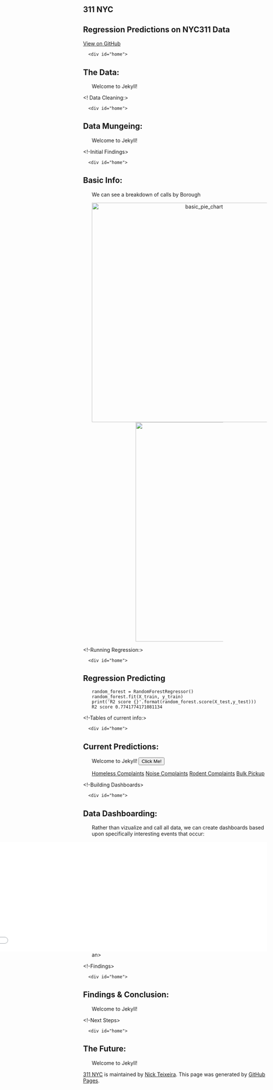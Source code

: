 <!DOCTYPE html>
<html lang="en">

  <head>
  <meta charset="UTF-8">
  <title>311 NYC</title>
  <meta name="viewport" content="width=device-width, initial-scale=1">
  <meta name="theme-color" content="#157878">
  <link rel="stylesheet" href="/css/normalize.css">
  <link href='https://fonts.googleapis.com/css?family=Open+Sans:400,700' rel='stylesheet' type='text/css'>
  <link rel="stylesheet" href="/css/cayman.css">
</head>

  <body>
    <section class="page-header">
  <h1 class="project-name">311 NYC</h1>
  <h2 class="project-tagline">Regression Predictions on NYC311 Data</h2>
  <a href="#" class="btn">View on GitHub</a>
</section>
<!-Data intro>
    <section class="main-content">

      <div id="home">
  <h1>The Data:</h1>
  <ul class="posts">

Welcome to Jekyll!

  </ul>
</div>
</section>

<! Data Cleaning:>
    <section class="main-content">

      <div id="home">
  <h1> Data Mungeing:</h1>
  <ul class="posts">

Welcome to Jekyll!

  </ul>
</div>
</section>

<!-Initial Findings>
    <section class="main-content">

      <div id="home">
  <h1>Basic Info:</h1>
  <ul class="posts">

We can see a breakdown of calls by Borough
<div>
    <a href="https://plot.ly/~nickeloustex/4/?share_key=XbL5jS1S81uSSodFKMFurf" target="_blank" title="basic_pie_chart" style="display: block; text-align: center;"><img src="https://plot.ly/~nickeloustex/4.png?share_key=XbL5jS1S81uSSodFKMFurf" alt="basic_pie_chart" style="max-width: 100%;width: 600px;"  width="600" onerror="this.onerror=null;this.src='https://plot.ly/404.png';" /></a>
    <script data-plotly="nickeloustex:4" sharekey-plotly="XbL5jS1S81uSSodFKMFurf" src="https://plot.ly/embed.js" async></script>
</div>
<div>
    <a href="https://plot.ly/~nickeloustex/2/?share_key=ccbE9YFljywjZR8q8OOCa6" target="_blank" title="Top Complaints" style="display: block; text-align: center;"><img src="https://plot.ly/~nickeloustex/2.png?share_key=ccbE9YFljywjZR8q8OOCa6" alt="Top Complaints" style="max-width: 50%;width: 600px;"  width="600" onerror="this.onerror=null;this.src='https://plot.ly/404.png';" /></a>
    <script data-plotly="nickeloustex:2" sharekey-plotly="ccbE9YFljywjZR8q8OOCa6" src="https://plot.ly/embed.js" async></script>
</div>


  </ul>
</div>
</section>

<!-Running Regression:>
    <section class="main-content">

      <div id="home">
  <h1>Regression Predicting</h1>
  <ul class="posts">

<pre><code>random_forest = RandomForestRegressor()
random_forest.fit(X_train, y_train)
print('R2 score {}'.format(random_forest.score(X_test,y_test)))
R2 score 0.7741774171081134
</code></pre>

  </ul>
</div>
</section>

<!-Tables of current info:>
    <section class="main-content">

      <div id="home">
  <h1>Current Predictions:</h1>
  <ul class="posts">

Welcome to Jekyll!
 <button type="button">Click Me!</button>

<div class="dropdown">
 <div id="myDropdown" class="dropdown-content">
   <a href="../docs/Homeless_complaints_flagged.html">Homeless Complaints</a>
   <a href="#">Noise Complaints</a>
   <a href="#">Rodent Complaints</a>
   <a href="#">Bulk Pickup</a>
 </div>
</div>
</section>

<!-Building Dashboards>
    <section class="main-content">

      <div id="home">
  <h1>Data Dashboarding:</h1>
  <ul class="posts">

Rather than vizualize and call all data, we can create dashboards based upon specifically interesting events that occur:

<embed src="../docs/Homeless_complaints_flagged.html" style="width:800px; height: 300px;" align="right">an>

</section>

<!-Findings>
    <section class="main-content">

      <div id="home">
  <h1>Findings & Conclusion:</h1>
  <ul class="posts">

Welcome to Jekyll!

  </ul>
</div>
</section>

<!-Next Steps>
    <section class="main-content">

      <div id="home">
  <h1>The Future:</h1>
  <ul class="posts">

Welcome to Jekyll!

  </ul>
</div>
</section>
    <footer class="site-footer">
<span class="site-footer-owner"><a href="">311 NYC</a> is maintained by <a href="https://www.linkedin.com/in/nickeloustex/">Nick Teixeira</a>.</span>
<span class="site-footer-credits">This page was generated by <a href="https://pages.github.com">GitHub Pages</a>.</span>
</footer>

  </body>
</html>
